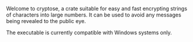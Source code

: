 Welcome to cryptose, a crate suitable for easy and fast encrypting strings of characters into large numbers. It can be used to avoid any messages being revealed to the public eye.

The executable is currently compatible with Windows systems only.
